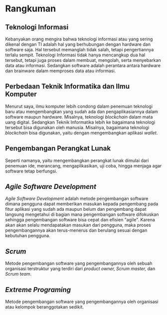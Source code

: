 # Rangkuman

## Teknologi Informasi

Kebanyakan orang mengira bahwa teknologi informasi atau yang sering dikenal dengan TI adalah hal yang berhubungan dengan hardware dan software saja. Hal tersebut memanglah tidak salah, tetapi pengertiannya terlalu sempit. Teknologi Informasi tidak hanya mencangkup dua hal tersebut, tetapi juga proses dalam membuat, mengolah, serta menyebarkan data atau informasi. Sedangkan software adalah perantara antara hardware dan brainware dalam memproses data atau informasi.

## Perbedaan Teknik Informatika dan Ilmu Komputer

Menurut saya, ilmu komputer lebih condong  dalam penemuan teknologi baru atau mengembangkan yang sudah ada dan pengaplikasiannya dalam software maupun hardware. Misalnya, teknologi *blockchain* dalam mata uang digital. Sedangkan Teknik Informatika lebih ke bagaimana teknologi tersebut bisa digunakan oleh manusia. Misalnya, bagaimana teknologi *blockchain* bisa digunakan, yaitu dengan mengembangkan aplikasi *wallet*.

## Pengembangan Perangkat Lunak

Seperti namanya, yaitu mengembangkan perangkat lunak dimulai dari penemuan ide, merancang, mengaplikasikan, uji coba, hingga menjaga agar software tetap berfungsi.

## *Agile Software Development*

*Agile Software Development* adalah metode pengembangan software dimana pengguna dapat memberikan masukan kepada pengembang pada fitur aplikasi yang sudah ada maupun belum dan pengembang dapat langsung mengetahui di bagian mana pengembangan software difokuskan sehingga pengembangan software bisa cepat dan efisien "agile". Karena akan akan selalu mendapatakan masukan dari pengguna, maka proses pengembangannya akan terus-menerus dan berulang sesuai dengan kebutuhan pengguna.

## *Scrum*

Metode pengembangan software yang pengembangannya oleh sebuah organisasi terstruktur yang terdiri dari *product owner, Scrum master,* dan *Scrum team*.

## *Extreme Programing*

Metode pengembangan software yang pengembangannya oleh organisasi atau kelompok beranggotakan sedikit.
